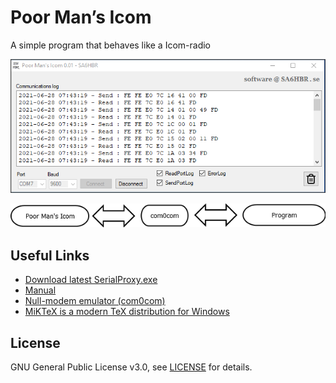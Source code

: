 # Poor Man’s Icom
A simple program that behaves like a Icom-radio

![alt text](https://github.com/SA6HBR/PoorMansIcom/blob/main/image/PoorMansIcom.png "PoorMansIcom")

![alt text](https://github.com/SA6HBR/PoorMansIcom/blob/main/image/Diagram1.png "Diagram1")


## Useful Links

* [Download latest SerialProxy.exe](https://github.com/SA6HBR/SerialProxy/releases/download/0.01/SerialProxy.exe)
* [Manual](https://github.com/SA6HBR/PoorMansIcom/blob/main/doc/PoorMansIcomManual.pdf)
* [Null-modem emulator (com0com)](https://sourceforge.net/projects/com0com/)
* [MiKTeX is a modern TeX distribution for Windows](https://miktex.org/)

## License

GNU General Public License v3.0, see [LICENSE](https://github.com/SA6HBR/SerialProxy/blob/main/LICENSE) for details.
